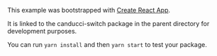 This example was bootstrapped with [Create React App](https://github.com/facebook/create-react-app).

It is linked to the canducci-switch package in the parent directory for development purposes.

You can run `yarn install` and then `yarn start` to test your package.
